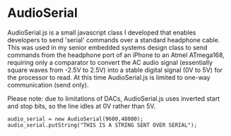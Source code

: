 AudioSerial
===========

AudioSerial.js is a small javascript class I developed that enables developers to send 'serial' commands over a standard headphone cable. This was used in my senior embedded systems design class to send commands from the headphone port of an iPhone to an Atmel ATmega168, requiring only a comparator to convert the AC audio signal (essentially square waves from -2.5V to 2.5V) into a stable digital signal (0V to 5V) for the processor to read. At this time AudioSerial.js is limited to one-way communication (send only). 

Please note: due to limitations of DACs, AudioSerial.js uses inverted start and stop bits, so the line idles at 0V rather than 5V.

    audio_serial = new AudioSerial(9600,48000);
    audio_serial.putString("THIS IS A STRING SENT OVER SERIAL");
